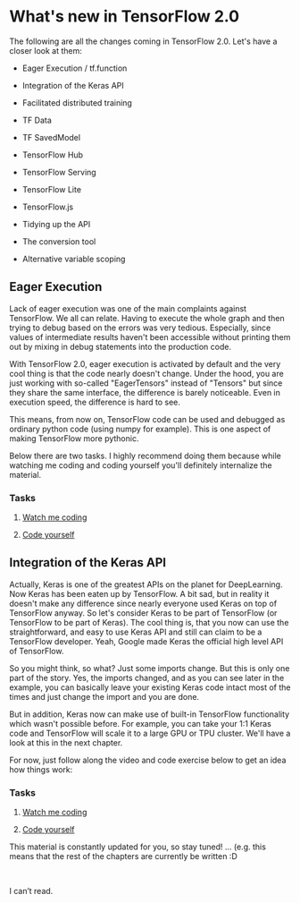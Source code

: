 What's new in TensorFlow 2.0
============================

The following are all the changes coming in TensorFlow 2.0. Let's have a closer
look at them:

-   Eager Execution / tf.function

-   Integration of the Keras API

-   Facilitated distributed training

-   TF Data

-   TF SavedModel

-   TensorFlow Hub

-   TensorFlow Serving

-   TensorFlow Lite

-   TensorFlow.js

-   Tidying up the API

-   The conversion tool

-   Alternative variable scoping

Eager Execution
---------------

Lack of eager execution was one of the main complaints against TensorFlow. We
all can relate. Having to execute the whole graph and then trying to debug based
on the errors was very tedious. Especially, since values of intermediate results
haven't been accessible without printing them out by mixing in debug statements
into the production code.

With TensorFlow 2.0, eager execution is activated by default and the very cool
thing is that the code nearly doesn't change. Under the hood, you are just
working with so-called "EagerTensors" instead of "Tensors" but since they share
the same interface, the difference is barely noticeable. Even in execution
speed, the difference is hard to see.

This means, from now on, TensorFlow code can be used and debugged as ordinary
python code (using numpy for example). This is one aspect of making TensorFlow
more pythonic.

Below there are two tasks. I highly recommend doing them because while watching
me coding and coding yourself you'll definitely internalize the material.

### Tasks

1.  [Watch me coding](https://www.youtube.com/watch?v=J3_b4461qxU)

2.  [Code
    yourself](https://github.com/romeokienzler/TensorFlow/blob/master/notebooks/tf2.eagerexec.ipynb)

Integration of the Keras API
----------------------------

Actually, Keras is one of the greatest APIs on the planet for DeepLearning. Now
Keras has been eaten up by TensorFlow. A bit sad, but in reality it doesn't make
any difference since nearly everyone used Keras on top of TensorFlow anyway. So
let's consider Keras to be part of TensorFlow (or TensorFlow to be part of
Keras). The cool thing is, that you now can use the straightforward, and easy to
use Keras API and still can claim to be a TensorFlow developer. Yeah, Google
made Keras the official high level API of TensorFlow.

So you might think, so what? Just some imports change. But this is only one part
of the story. Yes, the imports changed, and as you can see later in the example,
you can basically leave your existing Keras code intact most of the times and
just change the import and you are done.

But in addition, Keras now can make use of built-in TensorFlow functionality
which wasn't possible before. For example, you can take your 1:1 Keras code and
TensorFlow will scale it to a large GPU or TPU cluster. We'll have a look at
this in the next chapter.

For now, just follow along the video and code exercise below to get an idea how
things work:

### Tasks

1.  [Watch me coding](https://www.youtube.com/watch?v=D4mJZQdgV0Y)

2.  [Code
    yourself](https://github.com/romeokienzler/TensorFlow/blob/master/notebooks/tf2.keras.ipynb)

This material is constantly updated for you, so stay tuned! ... (e.g. this means
that the rest of the chapters are currently be written :D

 

I can’t read.
